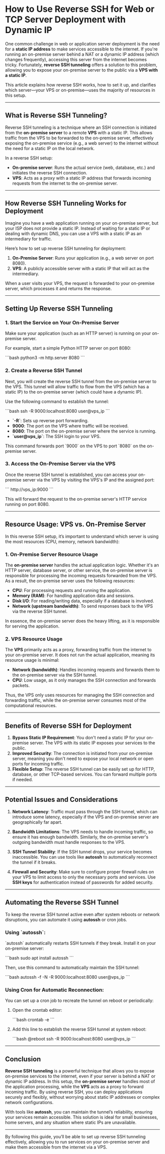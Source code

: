 
# How to Use Reverse SSH for Web or TCP Server Deployment with Dynamic IP

One common challenge in web or application server deployment is the need for a **static IP address** to make services accessible to the internet. If you're running an on-premise server behind a NAT or a dynamic IP address (which changes frequently), accessing this server from the internet becomes tricky. Fortunately, **reverse SSH tunneling** offers a solution to this problem, allowing you to expose your on-premise server to the public via a **VPS with a static IP**.

This article explains how reverse SSH works, how to set it up, and clarifies which server—your VPS or on-premise—uses the majority of resources in this setup.

---

## What is Reverse SSH Tunneling?

Reverse SSH tunneling is a technique where an SSH connection is initiated from the **on-premise server** to a remote **VPS** with a static IP. This allows traffic from the VPS to be forwarded to the on-premise server, effectively exposing the on-premise service (e.g., a web server) to the internet without the need for a static IP on the local network.

In a reverse SSH setup:
- **On-premise server**: Runs the actual service (web, database, etc.) and initiates the reverse SSH connection.
- **VPS**: Acts as a proxy with a static IP address that forwards incoming requests from the internet to the on-premise server.

---

## How Reverse SSH Tunneling Works for Deployment

Imagine you have a web application running on your on-premise server, but your ISP does not provide a static IP. Instead of waiting for a static IP or dealing with dynamic DNS, you can use a VPS with a static IP as an intermediary for traffic.

Here’s how to set up reverse SSH tunneling for deployment:

1. **On-Premise Server**: Runs your application (e.g., a web server on port 8080).
2. **VPS**: A publicly accessible server with a static IP that will act as the intermediary.

When a user visits your VPS, the request is forwarded to your on-premise server, which processes it and returns the response.

---

## Setting Up Reverse SSH Tunneling

### 1. **Start the Service on Your On-Premise Server**

Make sure your application (such as an HTTP server) is running on your on-premise server.

For example, start a simple Python HTTP server on port 8080:

\`\`\`bash
python3 -m http.server 8080
\`\`\`

### 2. **Create a Reverse SSH Tunnel**

Next, you will create the reverse SSH tunnel from the on-premise server to the VPS. This tunnel will allow traffic to flow from the VPS (which has a static IP) to the on-premise server (which could have a dynamic IP).

Use the following command to establish the tunnel:

\`\`\`bash
ssh -R 9000:localhost:8080 user@vps_ip
\`\`\`

- **\`-R\`**: Sets up reverse port forwarding.
- **9000**: The port on the VPS where traffic will be received.
- **8080**: The port on the on-premise server where the service is running.
- **\`user@vps_ip\`**: The SSH login to your VPS.

This command forwards port \`9000\` on the VPS to port \`8080\` on the on-premise server.

### 3. **Access the On-Premise Server via the VPS**

Once the reverse SSH tunnel is established, you can access your on-premise server via the VPS by visiting the VPS's IP and the assigned port:

\`\`\`
http://vps_ip:9000
\`\`\`

This will forward the request to the on-premise server's HTTP service running on port 8080.

---

## Resource Usage: VPS vs. On-Premise Server

In this reverse SSH setup, it’s important to understand which server is using the most resources (CPU, memory, network bandwidth):

### **1. On-Premise Server Resource Usage**
The **on-premise server** handles the actual application logic. Whether it's an HTTP server, database server, or other service, the on-premise server is responsible for processing the incoming requests forwarded from the VPS. As a result, the on-premise server uses the following resources:
- **CPU**: For processing requests and running the application.
- **Memory (RAM)**: For handling application data and sessions.
- **Disk I/O**: For reading/writing data, especially if a database is involved.
- **Network (upstream bandwidth)**: To send responses back to the VPS via the reverse SSH tunnel.

In essence, the on-premise server does the heavy lifting, as it is responsible for serving the application.

### **2. VPS Resource Usage**
The **VPS** primarily acts as a proxy, forwarding traffic from the internet to your on-premise server. It does not run the actual application, meaning its resource usage is minimal:
- **Network (bandwidth)**: Handles incoming requests and forwards them to the on-premise server via the SSH tunnel.
- **CPU**: Low usage, as it only manages the SSH connection and forwards packets.

Thus, the VPS only uses resources for managing the SSH connection and forwarding traffic, while the on-premise server consumes most of the computational resources.

---

## Benefits of Reverse SSH for Deployment

1. **Bypass Static IP Requirement**: You don't need a static IP for your on-premise server. The VPS with its static IP exposes your services to the public.
2. **Improved Security**: The connection is initiated from your on-premise server, meaning you don't need to expose your local network or open ports for incoming traffic.
3. **Flexible Setup**: The reverse SSH tunnel can be easily set up for HTTP, database, or other TCP-based services. You can forward multiple ports if needed.

---

## Potential Issues and Considerations

1. **Network Latency**: Traffic must pass through the SSH tunnel, which can introduce some latency, especially if the VPS and on-premise server are geographically far apart.
   
2. **Bandwidth Limitations**: The VPS needs to handle incoming traffic, so ensure it has enough bandwidth. Similarly, the on-premise server's outgoing bandwidth must handle responses to the VPS.

3. **SSH Tunnel Stability**: If the SSH tunnel drops, your service becomes inaccessible. You can use tools like **autossh** to automatically reconnect the tunnel if it breaks.

4. **Firewall and Security**: Make sure to configure proper firewall rules on your VPS to limit access to only the necessary ports and services. Use **SSH keys** for authentication instead of passwords for added security.

---

## Automating the Reverse SSH Tunnel

To keep the reverse SSH tunnel active even after system reboots or network disruptions, you can automate it using **autossh** or cron jobs.

### Using \`autossh\`:
\`autossh\` automatically restarts SSH tunnels if they break. Install it on your on-premise server:

\`\`\`bash
sudo apt install autossh
\`\`\`

Then, use this command to automatically maintain the SSH tunnel:

\`\`\`bash
autossh -f -N -R 9000:localhost:8080 user@vps_ip
\`\`\`

### Using Cron for Automatic Reconnection:

You can set up a cron job to recreate the tunnel on reboot or periodically:

1. Open the crontab editor:

   \`\`\`bash
   crontab -e
   \`\`\`

2. Add this line to establish the reverse SSH tunnel at system reboot:

   \`\`\`bash
   @reboot ssh -R 9000:localhost:8080 user@vps_ip
   \`\`\`

---

## Conclusion

**Reverse SSH tunneling** is a powerful technique that allows you to expose on-premise services to the internet, even if your server is behind a NAT or dynamic IP address. In this setup, the **on-premise server** handles most of the application processing, while the **VPS** acts as a proxy to forward incoming traffic. By using reverse SSH, you can deploy applications securely and flexibly, without worrying about static IP addresses or complex network configurations.

With tools like **autossh**, you can maintain the tunnel’s reliability, ensuring your services remain accessible. This solution is ideal for small businesses, home servers, and any situation where static IPs are unavailable.

--- 

By following this guide, you’ll be able to set up reverse SSH tunneling effectively, allowing you to run services on your on-premise server and make them accessible from the internet via a VPS.
